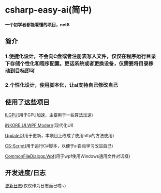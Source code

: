 # csharp-easy-ai(简中)
#### 一个初学者都能看懂的项目，net8


## 简介


### 1.便捷化设计，不会向C盘或者注册表写入文件，仅仅在程序运行目录下存储个性化和程序配置。更话系统或者更换设备，仅需要将目录移动到目标即可


### 2.个性化设计，使用脚本化，让ai支持自己修改自己



## 使用了这些项目


[ILGPU](https://ilgpu.net/)(用于GPU加速，主要用于一些算法加速)


[iNKORE.UI.WPF.Modern](https://github.com/iNKORE-NET/UI.WPF.Modern/)(现代化UI)


[UpdateD](https://github.com/YUXUAN888/UpdateD)(用于更新，本项目上改成了使用http的方法使用)


[CS-Script](https://github.com/oleg-shilo/cs-script)(用于运行C#脚本，以便于ai自动学习改进自己)


[CommonFileDialogs.Wpf](https://github.com/leisn/CommonFileDialogs.Wpf)(用于wpf使用Windows通用文件对话框)


## 开发进度/日志


[更新日志](https://github.com/XLOk2568/csharp-easy-ai/blob/main/UpdateLog.txt)(仅仅作为日志而已啦~)
